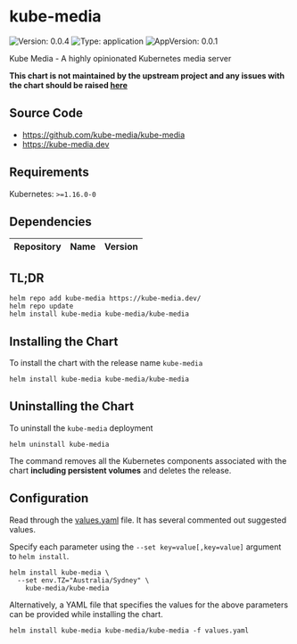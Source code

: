 # kube-media

![Version: 0.0.4](https://img.shields.io/badge/Version-0.0.4-informational?style=flat-square) ![Type: application](https://img.shields.io/badge/Type-application-informational?style=flat-square) ![AppVersion: 0.0.1](https://img.shields.io/badge/AppVersion-0.0.1-informational?style=flat-square)

Kube Media - A highly opinionated Kubernetes media server

**This chart is not maintained by the upstream project and any issues with the chart should be raised [here](https://github.com/kube-media/charts/issues/new/choose)**

## Source Code

* <https://github.com/kube-media/kube-media>
* <https://kube-media.dev>

## Requirements

Kubernetes: `>=1.16.0-0`

## Dependencies

| Repository | Name | Version |
|------------|------|---------|

## TL;DR

```console
helm repo add kube-media https://kube-media.dev/
helm repo update
helm install kube-media kube-media/kube-media
```

## Installing the Chart

To install the chart with the release name `kube-media`

```console
helm install kube-media kube-media/kube-media
```

## Uninstalling the Chart

To uninstall the `kube-media` deployment

```console
helm uninstall kube-media
```

The command removes all the Kubernetes components associated with the chart **including persistent volumes** and deletes the release.

## Configuration

Read through the [values.yaml](./values.yaml) file. It has several commented out suggested values.

Specify each parameter using the `--set key=value[,key=value]` argument to `helm install`.

```console
helm install kube-media \
  --set env.TZ="Australia/Sydney" \
    kube-media/kube-media
```

Alternatively, a YAML file that specifies the values for the above parameters can be provided while installing the chart.

```console
helm install kube-media kube-media/kube-media -f values.yaml
```

